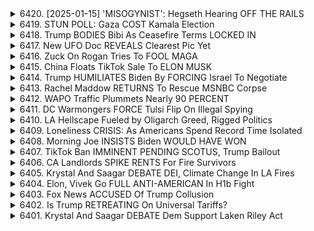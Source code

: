 <details>
<summary>6420. [2025-01-15] 'MISOGYNIST': Hegseth Hearing OFF THE RAILS</summary><br>

<a href="https://www.youtube.com/watch?v=PQcS6NAuobI" target="_blank">
    <img src="https://img.youtube.com/vi/PQcS6NAuobI/maxresdefault.jpg" 
        alt="[Youtube]" width="200">
</a>

# 'MISOGYNIST': Hegseth Hearing OFF THE RAILS

### 識別された主要議題

#### 1. **ペンタゴン長官承認公聴會の通過**
   - マット・ゲイツが上院軍事委員會での承認公聴會を生き殘る可能性が高い。
   - 彼に対する敵意は共和黨員からも限られており、ペンタゴンへの支援においては軍産複合體と呼ばれる「統一黨」が存在するため、反発は強くない。
   - 承認公聴會での失敗が予想されていた場合、ゲイツタイプのためらいが生じた可能性があったが、実際にそうなっていない。

#### 2. **ジュネーブ條約と國際法への懐疑**
   - マット・ゲイツはジュネーブ條約を尊重するかどうか尋ねられ、國際社會の指図に従わないことを表明。
   - これに対し、國際刑事裁判所や國際司法裁判所に対する敵意が感じられると指摘され、一貫性のない姿勢と批判されていた。

#### 3. **トランプ政権への影響力**
   - トランプがマット・ゲイツを選任した背景は依然として不可解で、ペンタゴン體制に対する脅威と捉えられている。
   - トランプの支持者としても、ペンタゴン長官としての適格性に疑問が投げかけられている。

#### 4. **軍事政策と國際関係**
   - 上院軍事委員會の重要性と共和黨員によるペンタゴン支援の背景。
   - 國際法やNATOに関する道徳的パニックへの觸れ込みがあり、トランプ政権の常軌を逸した行動として批判されていた。

#### 5. **メディアと世間の反応**
   - 主流メディア（例: アトランティック）での賛否両論が高まっている。
   - 政治的な広報戦略において、國際法や同盟國の尊重への姿勢が問われている。

#### 6. **將來の展望と行動呼びかけ**
   - 視聴者に対し、動畫への「いいね」機能の使用とチャンネル登録を促す。
   - Breaking Pointsのプレミアム會員サービスを通じて、完全版番組を楽しみに期待される。
</details>

<details>
<summary>6419. STUN POLL: Gaza COST Kamala Election</summary><br>

<a href="https://www.youtube.com/watch?v=Cty1g5ItBVw" target="_blank">
    <img src="https://img.youtube.com/vi/Cty1g5ItBVw/maxresdefault.jpg" 
        alt="[Youtube]" width="200">
</a>

# STUN POLL: Gaza COST Kamala Election


</details>

<details>
<summary>6418. Trump BODIES Bibi As Ceasefire Terms LOCKED IN</summary><br>

<a href="https://www.youtube.com/watch?v=DCdweJt9piM" target="_blank">
    <img src="https://img.youtube.com/vi/DCdweJt9piM/maxresdefault.jpg" 
        alt="[Youtube]" width="200">
</a>

# Trump BODIES Bibi As Ceasefire Terms LOCKED IN


</details>

<details>
<summary>6417. New UFO Doc REVEALS Clearest Pic Yet</summary><br>

<a href="https://www.youtube.com/watch?v=ab2YZaswlXI" target="_blank">
    <img src="https://img.youtube.com/vi/ab2YZaswlXI/maxresdefault.jpg" 
        alt="[Youtube]" width="200">
</a>

# New UFO Doc REVEALS Clearest Pic Yet


</details>

<details>
<summary>6416. Zuck On Rogan Tries To FOOL MAGA</summary><br>

<a href="https://www.youtube.com/watch?v=nQ_53i62M_k" target="_blank">
    <img src="https://img.youtube.com/vi/nQ_53i62M_k/maxresdefault.jpg" 
        alt="[Youtube]" width="200">
</a>

# Zuck On Rogan Tries To FOOL MAGA


</details>

<details>
<summary>6415. China Floats TikTok Sale To ELON MUSK</summary><br>

<a href="https://www.youtube.com/watch?v=l8xLMMRE8SQ" target="_blank">
    <img src="https://img.youtube.com/vi/l8xLMMRE8SQ/maxresdefault.jpg" 
        alt="[Youtube]" width="200">
</a>

# China Floats TikTok Sale To ELON MUSK


</details>

<details>
<summary>6414. Trump HUMILIATES Biden By FORCING Israel To Negotiate</summary><br>

<a href="https://www.youtube.com/watch?v=Fi1zXARkx-0" target="_blank">
    <img src="https://img.youtube.com/vi/Fi1zXARkx-0/maxresdefault.jpg" 
        alt="[Youtube]" width="200">
</a>

# Trump HUMILIATES Biden By FORCING Israel To Negotiate


</details>

<details>
<summary>6413. Rachel Maddow RETURNS To Rescue MSNBC Corpse</summary><br>

<a href="https://www.youtube.com/watch?v=AQR4XD9hnVk" target="_blank">
    <img src="https://img.youtube.com/vi/AQR4XD9hnVk/maxresdefault.jpg" 
        alt="[Youtube]" width="200">
</a>

# Rachel Maddow RETURNS To Rescue MSNBC Corpse


</details>

<details>
<summary>6412. WAPO Traffic Plummets Nearly 90 PERCENT</summary><br>

<a href="https://www.youtube.com/watch?v=xV2lFRNpq_s" target="_blank">
    <img src="https://img.youtube.com/vi/xV2lFRNpq_s/maxresdefault.jpg" 
        alt="[Youtube]" width="200">
</a>

# WAPO Traffic Plummets Nearly 90 PERCENT


</details>

<details>
<summary>6411. DC Warmongers FORCE Tulsi Flip On Illegal Spying</summary><br>

<a href="https://www.youtube.com/watch?v=KYZkF31oUdw" target="_blank">
    <img src="https://img.youtube.com/vi/KYZkF31oUdw/maxresdefault.jpg" 
        alt="[Youtube]" width="200">
</a>

# DC Warmongers FORCE Tulsi Flip On Illegal Spying


</details>

<details>
<summary>6410. LA Hellscape Fueled by Oligarch Greed, Rigged Politics</summary><br>

<a href="https://www.youtube.com/watch?v=Sm6w2Jrt44o" target="_blank">
    <img src="https://img.youtube.com/vi/Sm6w2Jrt44o/maxresdefault.jpg" 
        alt="[Youtube]" width="200">
</a>

# LA Hellscape Fueled by Oligarch Greed, Rigged Politics


</details>

<details>
<summary>6409. Loneliness CRISIS: As Americans Spend Record Time Isolated</summary><br>

<a href="https://www.youtube.com/watch?v=Camm6fNEIXg" target="_blank">
    <img src="https://img.youtube.com/vi/Camm6fNEIXg/maxresdefault.jpg" 
        alt="[Youtube]" width="200">
</a>

# Loneliness CRISIS: As Americans Spend Record Time Isolated


</details>

<details>
<summary>6408. Morning Joe INSISTS Biden WOULD HAVE WON</summary><br>

<a href="https://www.youtube.com/watch?v=3QmgxZsNn0U" target="_blank">
    <img src="https://img.youtube.com/vi/3QmgxZsNn0U/maxresdefault.jpg" 
        alt="[Youtube]" width="200">
</a>

# Morning Joe INSISTS Biden WOULD HAVE WON


</details>

<details>
<summary>6407. TikTok Ban IMMINENT PENDING SCOTUS, Trump Bailout</summary><br>

<a href="https://www.youtube.com/watch?v=WO7MdFvRCAU" target="_blank">
    <img src="https://img.youtube.com/vi/WO7MdFvRCAU/maxresdefault.jpg" 
        alt="[Youtube]" width="200">
</a>

# TikTok Ban IMMINENT PENDING SCOTUS, Trump Bailout


</details>

<details>
<summary>6406. CA Landlords SPIKE RENTS For Fire Survivors</summary><br>

<a href="https://www.youtube.com/watch?v=5cf0063OMnI" target="_blank">
    <img src="https://img.youtube.com/vi/5cf0063OMnI/maxresdefault.jpg" 
        alt="[Youtube]" width="200">
</a>

# CA Landlords SPIKE RENTS For Fire Survivors


</details>

<details>
<summary>6405. Krystal And Saagar DEBATE DEI, Climate Change In LA Fires</summary><br>

<a href="https://www.youtube.com/watch?v=lRV0dIq7AOQ" target="_blank">
    <img src="https://img.youtube.com/vi/lRV0dIq7AOQ/maxresdefault.jpg" 
        alt="[Youtube]" width="200">
</a>

# Krystal And Saagar DEBATE DEI, Climate Change In LA Fires


</details>

<details>
<summary>6404. Elon, Vivek Go FULL ANTI-AMERICAN In H1b Fight</summary><br>

<a href="https://www.youtube.com/watch?v=XXddAaL7d_w" target="_blank">
    <img src="https://img.youtube.com/vi/XXddAaL7d_w/maxresdefault.jpg" 
        alt="[Youtube]" width="200">
</a>

# Elon, Vivek Go FULL ANTI-AMERICAN In H1b Fight


</details>

<details>
<summary>6403. Fox News ACCUSED Of Trump Collusion</summary><br>

<a href="https://www.youtube.com/watch?v=cigkK_F8j6k" target="_blank">
    <img src="https://img.youtube.com/vi/cigkK_F8j6k/maxresdefault.jpg" 
        alt="[Youtube]" width="200">
</a>

# Fox News ACCUSED Of Trump Collusion


</details>

<details>
<summary>6402. Is Trump RETREATING On Universal Tariffs?</summary><br>

<a href="https://www.youtube.com/watch?v=tLySx2AENa8" target="_blank">
    <img src="https://img.youtube.com/vi/tLySx2AENa8/maxresdefault.jpg" 
        alt="[Youtube]" width="200">
</a>

# Is Trump RETREATING On Universal Tariffs?


</details>

<details>
<summary>6401. Krystal And Saagar DEBATE Dem Support Laken Riley Act</summary><br>

<a href="https://www.youtube.com/watch?v=HgBeQxj60Bk" target="_blank">
    <img src="https://img.youtube.com/vi/HgBeQxj60Bk/maxresdefault.jpg" 
        alt="[Youtube]" width="200">
</a>

# Krystal And Saagar DEBATE Dem Support Laken Riley Act


</details>

